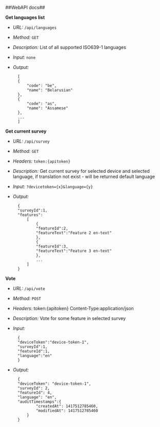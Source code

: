 ##WebAPI docs##

**Get languages list**

- *URL:* `/api/languages`
- *Method:* `GET`
- *Description:* List of all supported ISO639-1 languages
- *Input:* `none`
- *Output:*

        [
        {
            "code": "be",
            "name": "Belarusian"
        },
        {
            "code": "as",
            "name": "Assamese"
        },
        ...
        ]


**Get current survey**

- *URL:* `/api/survey`
- *Method:* `GET`
- *Headers:* `token:{apitoken}`
- *Description:* Get current survey for selected device and selected language, if translation not exist - will be returned default language
- *Input:* `?devicetoken={x}&language={y}`
- *Output:* 

        {
        "surveyId":1,
        "features": 
            [
                {
                "featureId":2,
                "featureText":"Feature 2 en-text"
                },
                {
                "featureId":3,
                "featureText":"Feature 3 en-text"
                },
                ...
            ]
        }


**Vote**

- *URL:* `/api/vote`
- *Method:* `POST`
- *Headers:* 
        token:{apitoken}
        Content-Type:application/json
- *Description:* Vote for some feature in selected survey
- *Input:* 

        {
        "deviceToken":"device-token-1",
        "surveyId":1,
        "featureId":1,
        "language":"en"
        }

- *Output:* 

        {
        "deviceToken": "device-token-1",
        "surveyId": 2,
        "featureId": 4,
        "language": "en",
        "auditTimestamps":{
                "createdAt": 1417512785460,
                "modifiedAt": 1417512785460
            }
        }
